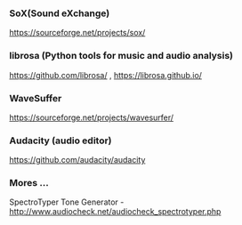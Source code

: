 
### SoX(Sound eXchange)
https://sourceforge.net/projects/sox/

### librosa (Python tools for music and audio analysis)
https://github.com/librosa/  ,
https://librosa.github.io/

### WaveSuffer
https://sourceforge.net/projects/wavesurfer/

### Audacity (audio editor) 
https://github.com/audacity/audacity

### Mores ... 
SpectroTyper Tone Generator - http://www.audiocheck.net/audiocheck_spectrotyper.php
